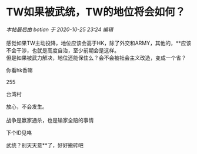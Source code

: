# TW如果被武统，TW的地位将会如何？


<i class="pstatus"> 本帖最后由 botian 于 2020-10-25 23:24 编辑 </i><br />
<br />
感觉如果TW主动投降，地位应该会高于HK，除了外交和ARMY，其他的，**应该不会干涉，也就是高度自治，至少前期会是这样。<br />
但是如果被武力解决，地位还能保住么？会不会被社会主义改造，变成一个省？

你看hk香嘛

255

台湾村

放心，不会发生。<br />
<br />
战争是赢家通杀，也是输家全赔的事情

下个ID见咯

武统？别天天意**了，好好搬砖吧

